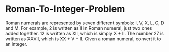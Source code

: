 # Roman-To-Integer-Problem
Roman numerals are represented by seven different symbols: I, V, X, L, C, D and M. For example, 2 is written as II in Roman numeral, just two ones added together. 12 is written as XII, which is simply X + II. The number 27 is written as XXVII, which is XX + V + II.  Given a roman numeral, convert it to an integer.
